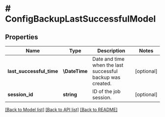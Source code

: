 # # ConfigBackupLastSuccessfulModel

## Properties

Name | Type | Description | Notes
------------ | ------------- | ------------- | -------------
**last_successful_time** | **\DateTime** | Date and time when the last successful backup was created. | [optional]
**session_id** | **string** | ID of the job session. | [optional]

[[Back to Model list]](../../README.md#models) [[Back to API list]](../../README.md#endpoints) [[Back to README]](../../README.md)
